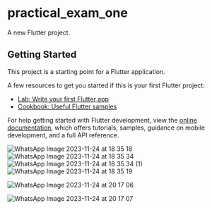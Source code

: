 # practical_exam_one

A new Flutter project.

## Getting Started

This project is a starting point for a Flutter application.

A few resources to get you started if this is your first Flutter project:

- [Lab: Write your first Flutter app](https://docs.flutter.dev/get-started/codelab)
- [Cookbook: Useful Flutter samples](https://docs.flutter.dev/cookbook)

For help getting started with Flutter development, view the
[online documentation](https://docs.flutter.dev/), which offers tutorials,
samples, guidance on mobile development, and a full API reference.

![WhatsApp Image 2023-11-24 at 18 35 18](https://github.com/Rutvabhatt19/Exam1-Movie-Info-App-/assets/118719070/a76ea295-1db2-4e3e-a47e-4e9e660d4375)
![WhatsApp Image 2023-11-24 at 18 35 34](https://github.com/Rutvabhatt19/Exam1-Movie-Info-App-/assets/118719070/a39916c3-401d-4a09-aede-c1e4a70f72fa)
![WhatsApp Image 2023-11-24 at 18 35 34 (1)](https://github.com/Rutvabhatt19/Exam1-Movie-Info-App-/assets/118719070/bc6106f9-5b71-43e4-b31b-234497728a6f)
![WhatsApp Image 2023-11-24 at 18 35 19](https://github.com/Rutvabhatt19/Exam1-Movie-Info-App-/assets/118719070/7021623b-a803-48c5-b89c-0a9d9027b14c)

![WhatsApp Image 2023-11-24 at 20 17 06](https://github.com/Rutvabhatt19/Exam1-Movie-Info-App-/assets/118719070/6761957e-9125-4d10-8f11-2c38debec3c7)

![WhatsApp Image 2023-11-24 at 20 17 07](https://github.com/Rutvabhatt19/Exam1-Movie-Info-App-/assets/118719070/cee1c5be-3d3f-4f18-a8e8-ea48d9ad8127)
